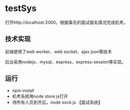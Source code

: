 # testSys
<p>打开http://localhost:2000，根据事先的面试报名情况完成机考。</p>
<h2>技术实现</h2>
 <p>前端使用了web worker、web socket、ajax json等技术</p>
 <p>后台采用nodejs、mysql、express、express-session等实现。</p>
<h2>运行</h2>
<ul>
  <li>npm install</li>
  <li>机考系统用node store.js打开</li>
  <li>待所有人员到齐后，node sock.js 【面试系统】</li>
</ul>

